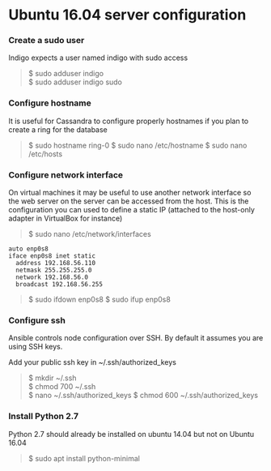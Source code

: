 # Ubuntu 16.04 server configuration


### Create a sudo user

Indigo expects a user named indigo with sudo access

> $ sudo adduser indigo  
> $ sudo adduser indigo sudo


### Configure hostname

It is useful for Cassandra to configure properly hostnames if you plan to 
create a ring for the database

> $ sudo hostname ring-0
> $ sudo nano /etc/hostname
> $ sudo nano /etc/hosts


### Configure network interface

On virtual machines it may be useful to use another network interface so the
web server on the server can be accessed from the host. This is the 
configuration you can used to define a static IP (attached to the host-only
adapter in VirtualBox for instance)


> $ sudo nano /etc/network/interfaces

```
auto enp0s8  
iface enp0s8 inet static
  address 192.168.56.110
  netmask 255.255.255.0
  network 192.168.56.0
  broadcast 192.168.56.255
```

> $ sudo ifdown enp0s8
> $ sudo ifup enp0s8


### Configure ssh

Ansible controls node configuration over SSH. By default it assumes you are 
using SSH keys.

Add your public ssh key in ~/.ssh/authorized_keys

> $ mkdir ~/.ssh  
> $ chmod 700 ~/.ssh  
> $ nano ~/.ssh/authorized_keys
> $ chmod 600 ~/.ssh/authorized_keys


### Install Python 2.7

Python 2.7 should already be installed on ubuntu 14.04 but not on Ubuntu 16.04

> $ sudo apt install python-minimal

